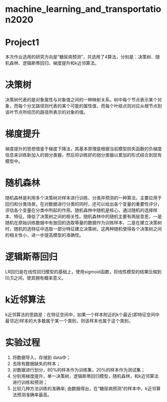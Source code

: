 # machine_learning_and_transportation2020
# **Project1**
本次作业选用的研究方向是“糖尿病预测”，共选用了4算法，分别是：决策树、随机森林、逻辑斯蒂回归、梯度提升和k近邻算法。
# 决策树
决策树代表的是对象属性与对象值之间的一种映射关系。树中每个节点表示某个对象，而每个分叉路径则代表的某个可能的属性值，而每个叶结点则对应从根节点到该叶节点所经历的路径所表示的对象的值。
# 梯度提升
梯度提升的思想借鉴于梯度下降法，其基本原理是根据当前模型损失函数的负梯度信息来训练新加入的弱分类器，然后将训练好的弱分类器以累加的形式结合到现有模型中。
# 随机森林
随机森林是利用多个决策树对样本进行训练、分类并预测的一种算法，主要应用于回归和分类场景。在对数据进行分类的同时，还可以给出各个变量的重要性评分，评估各个变量在分类中所起的作用。随机森林中随机是核心，通过随机的选择样本、特征，降低了决策树之间的相关性。随机森林中的随机主要有两层意思，一是随机在原始训练数据中有放回的选取等量的数据作为训练样本，二是在建立决策树时，随机的选特征中选取一部分特征建立决策树。这两种随机使得各个决策树之间的相关性小，进一步提高模型的准确性。
# 逻辑斯蒂回归
LR回归是在线性回归模型的基础上，使用sigmoid函数，将线性模型的结果压缩到[0,1]之间，使其拥有概率意义。
# k近邻算法
k近邻算法的思路是：在特征空间中，如果一个样本附近的k个最近(即特征空间中最邻近)样本的大多数属于某一个类别，则该样本也属于这个类别。

# 实验过程
1. 将数据导入，存储到 data中；
2. 去除有数据缺失的样本；
3. 对数据进行划分，80%的样本作为训练集，20%的样本作为测试集；
4. 分别用梯度提升，单一决策树，逻辑斯蒂回归模型，随机森林，和k近邻算法进行训练和预测；
5. 比较几种方法训练的准确率;
由数据得出，在“糖尿病预测”的样本中，k近邻算法预测准确率最高。
